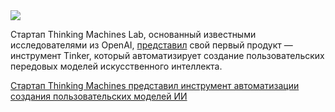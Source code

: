 <!--2025-10-02 14:17:09-->
<div class="yb">
  <div class="rss habr"><img src="https://habrastorage.org/getpro/habr/upload_files/ef7/4d0/df8/ef74d0df88bc473503b6128083b0168b.JPG" /><p>Стартап Thinking Machines Lab, основанный известными исследователями из OpenAI, <a href="https://thinkingmachines.ai/blog/announcing-tinker/" rel="noopener noreferrer nofollow">представил</a> свой первый продукт — инструмент Tinker, который автоматизирует создание пользовательских передовых моделей искусственного интеллекта.</p> <a... <p class="titl"><a href="https://habr.com/ru/news/952898/?utm_source=habrahabr&utm_medium=rss&utm_campaign=952898">Стартап Thinking Machines представил инструмент автоматизации создания пользовательских моделей ИИ</a></p></div>
</div>
